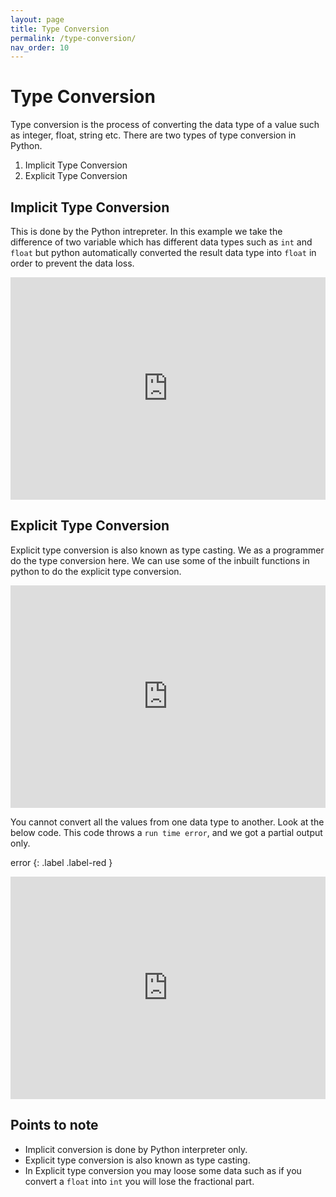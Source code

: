 ```yaml
---
layout: page
title: Type Conversion
permalink: /type-conversion/
nav_order: 10
---
```

# Type Conversion
Type conversion is the process of converting the data type of a value such as integer, float, string etc. There are two types of type conversion in Python.

1. Implicit Type Conversion
1. Explicit Type Conversion

## Implicit Type Conversion
This is done by the Python intrepreter. In this example we take the difference of two variable which has different data types such as `int` and `float` but python automatically converted the result data type into `float` in order to prevent the data loss.
<iframe src="https://trinket.io/embed/python3/6db44e73b1" width="100%" height="356" frameborder="0" marginwidth="0" marginheight="0" allowfullscreen></iframe>

## Explicit Type Conversion
Explicit type conversion is also known as type casting. We as a programmer do the type conversion here. We can use some of the inbuilt functions in python to do the explicit type conversion.

<iframe src="https://trinket.io/embed/python3/3f05c7793b" width="100%" height="356" frameborder="0" marginwidth="0" marginheight="0" allowfullscreen></iframe>

You cannot convert all the values from one data type to another. Look at the below code. This code throws a `run time error`, and we got a partial output only.

error
{: .label .label-red }
<iframe src="https://trinket.io/embed/python3/c37dd7fb79" width="100%" height="356" frameborder="0" marginwidth="0" marginheight="0" allowfullscreen></iframe>

## Points to note 
* Implicit conversion is done by Python interpreter only.
* Explicit type conversion is also known as type casting.
* In Explicit type conversion you may loose some data such as if you convert a `float` into `int` you will lose the fractional part.
